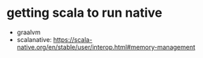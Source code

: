 

# getting scala to run native
- graalvm
- scalanative: https://scala-native.org/en/stable/user/interop.html#memory-management